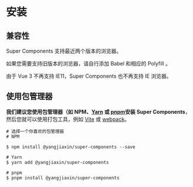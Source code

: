 # 安装

## 兼容性
Super Components 支持最近两个版本的浏览器。

如果您需要支持旧版本的浏览器，请自行添加 Babel 和相应的 Polyfill 。

由于 Vue 3 不再支持 IE11，Super Components 也不再支持 IE 浏览器。

## 使用包管理器
**我们建议您使用包管理器（如 NPM、[Yarn](https://classic.yarnpkg.com/lang/en/) 或 [pnpm](https://pnpm.io/)安装 Super Components**，然后您就可以使用打包工具，例如 
[Vite](https://vitejs.dev/) 或 [webpack](https://webpack.js.org/)。
```
# 选择一个你喜欢的包管理器
# NPM

$ npm install @yangjiaxin/super-components --save

# Yarn
$ yarn add @yangjiaxin/super-components

# pnpm
$ pnpm install @yangjiaxin/super-components
```
